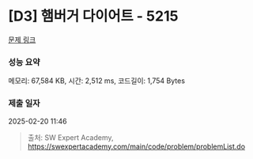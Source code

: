 # [D3] 햄버거 다이어트 - 5215 

[문제 링크](https://swexpertacademy.com/main/code/problem/problemDetail.do?contestProbId=AWT-lPB6dHUDFAVT) 

### 성능 요약

메모리: 67,584 KB, 시간: 2,512 ms, 코드길이: 1,754 Bytes

### 제출 일자

2025-02-20 11:46



> 출처: SW Expert Academy, https://swexpertacademy.com/main/code/problem/problemList.do